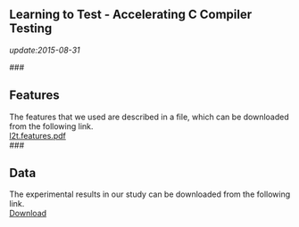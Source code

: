 Learning to Test - Accelerating C Compiler Testing
---
*update:2015-08-31*  

###<h2 id="1"> Features </h2>
The features that we used are described in a file, which can be downloaded from the following link.  
[l2t.features.pdf](./file/l2t.features.pdf)  
###<h2 id="2"> Data </h2>
The experimental results in our study can be downloaded from the following link.   
[Download](./file/l2t.results.xlsx)  
